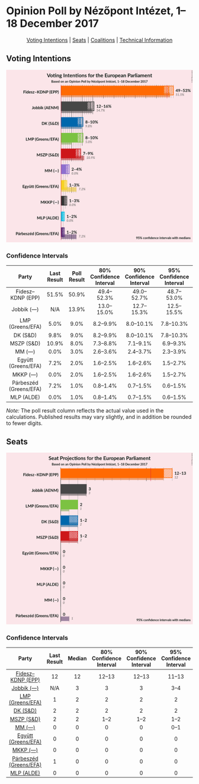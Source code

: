 # Opinion Poll by Nézőpont Intézet, 1–18 December 2017

<p align="center"><a href="#voting-intentions">Voting Intentions</a> | <a href="#seats">Seats</a> | <a href="#coalitions">Coalitions</a> | <a href="#technical-information">Technical Information</a></p>

## Voting Intentions

![Graph with voting intentions not yet produced](2017-12-18-NézőpontIntézet.png "Voting Intentions")

### Confidence Intervals

| Party | Last Result | Poll Result | 80% Confidence Interval | 90% Confidence Interval | 95% Confidence Interval | 99% Confidence Interval |
|:-----:|:-----------:|:-----------:|:-----------------------:|:-----------------------:|:-----------------------:|:-----------------------:|
| Fidesz–KDNP (EPP) | 51.5% | 50.9% | 49.4–52.3% |49.0–52.7% |48.7–53.0% |48.0–53.7% |
| Jobbik (—) | N/A | 13.9% | 13.0–15.0% |12.7–15.3% |12.5–15.5% |12.1–16.0% |
| LMP (Greens/EFA) | 5.0% | 9.0% | 8.2–9.9% |8.0–10.1% |7.8–10.3% |7.5–10.8% |
| DK (S&D) | 9.8% | 9.0% | 8.2–9.9% |8.0–10.1% |7.8–10.3% |7.5–10.8% |
| MSZP (S&D) | 10.9% | 8.0% | 7.3–8.8% |7.1–9.1% |6.9–9.3% |6.6–9.7% |
| MM (—) | 0.0% | 3.0% | 2.6–3.6% |2.4–3.7% |2.3–3.9% |2.1–4.1% |
| Együtt (Greens/EFA) | 7.2% | 2.0% | 1.6–2.5% |1.6–2.6% |1.5–2.7% |1.3–3.0% |
| MKKP (—) | 0.0% | 2.0% | 1.6–2.5% |1.6–2.6% |1.5–2.7% |1.3–3.0% |
| Párbeszéd (Greens/EFA) | 7.2% | 1.0% | 0.8–1.4% |0.7–1.5% |0.6–1.5% |0.5–1.7% |
| MLP (ALDE) | 0.0% | 1.0% | 0.8–1.4% |0.7–1.5% |0.6–1.5% |0.5–1.7% |

*Note:* The poll result column reflects the actual value used in the calculations. Published results may vary slightly, and in addition be rounded to fewer digits.

## Seats

![Graph with seats not yet produced](2017-12-18-NézőpontIntézet-seats.png "Seats")

### Confidence Intervals

| Party | Last Result | Median | 80% Confidence Interval | 90% Confidence Interval | 95% Confidence Interval | 99% Confidence Interval |
|:-----:|:-----------:|:------:|:-----------------------:|:-----------------------:|:-----------------------:|:-----------------------:|
| <a href="#fidesz–kdnp-(epp)">Fidesz–KDNP (EPP)</a> | 12 | 12 | 12–13 |12–13 |11–13 |11–13 |
| <a href="#jobbik-(—)">Jobbik (—)</a> | N/A | 3 | 3 |3 |3–4 |3–4 |
| <a href="#lmp-(greens/efa)">LMP (Greens/EFA)</a> | 1 | 2 | 2 |2 |2 |1–2 |
| <a href="#dk-(s&d)">DK (S&D)</a> | 2 | 2 | 2 |2 |2 |1–2 |
| <a href="#mszp-(s&d)">MSZP (S&D)</a> | 2 | 2 | 1–2 |1–2 |1–2 |1–2 |
| <a href="#mm-(—)">MM (—)</a> | 0 | 0 | 0 |0 |0–1 |0–1 |
| <a href="#együtt-(greens/efa)">Együtt (Greens/EFA)</a> | 0 | 0 | 0 |0 |0 |0 |
| <a href="#mkkp-(—)">MKKP (—)</a> | 0 | 0 | 0 |0 |0 |0 |
| <a href="#párbeszéd-(greens/efa)">Párbeszéd (Greens/EFA)</a> | 1 | 0 | 0 |0 |0 |0 |
| <a href="#mlp-(alde)">MLP (ALDE)</a> | 0 | 0 | 0 |0 |0 |0 |

